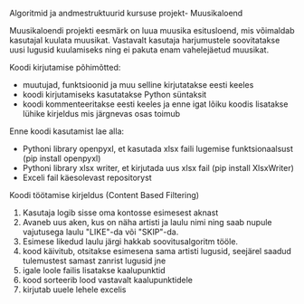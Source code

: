 Algoritmid ja andmestruktuurid  kursuse projekt- Muusikaloend

Muusikaloendi projekti eesmärk on luua muusika esitusloend, mis võimaldab kasutajal kuulata muusikat. Vastavalt kasutaja harjumustele soovitatakse uusi lugusid kuulamiseks ning ei pakuta enam vahelejäetud muusikat.

Koodi kirjutamise põhimõtted:
- muutujad, funktsioonid ja muu selline kirjutatakse eesti keeles
- koodi kirjutamiseks kasutatakse Python süntaksit
- koodi kommenteeritakse eesti keeles ja enne igat lõiku koodis lisatakse lühike kirjeldus mis järgnevas osas toimub
  
Enne koodi kasutamist lae alla:
- Pythoni library openpyxl, et kasutada xlsx faili lugemise funktsionaalsust (pip install openpyxl)
- Pythoni library xlsx writer, et kirjutada uus xlsx fail (pip install XlsxWriter)
- Exceli fail käesolevast repositoryst

Koodi töötamise kirjeldus (Content Based Filtering)
1. Kasutaja logib sisse oma kontosse esimesest aknast
2. Avaneb uus aken, kus on näha artisti ja laulu nimi ning saab nupule vajutusega laulu "LIKE"-da või "SKIP"-da.
3. Esimese likedud laulu järgi hakkab soovitusalgoritm tööle.
4. kood käivitub, otsitakse esimesena sama artisti lugusid, seejärel saadud tulemustest samast zanrist lugusid jne
5. igale loole failis lisatakse kaalupunktid
6. kood sorteerib lood vastavalt kaalupunktidele
7. kirjutab uuele lehele excelis
